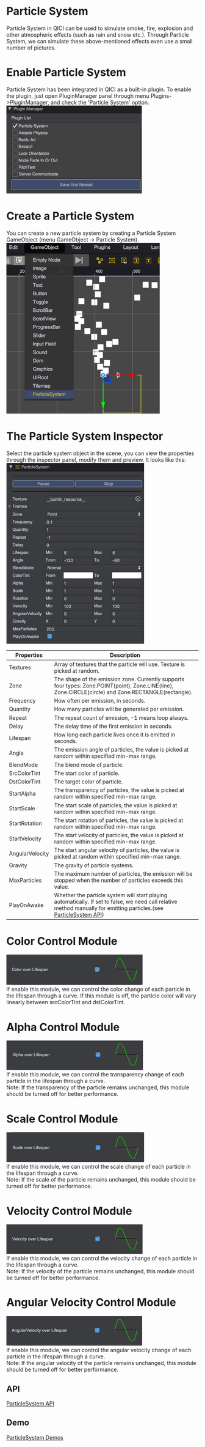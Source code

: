 # Particle System

Particle System in QICI can be used to simulate smoke, fire, explosion and other atmospheric effects (such as rain and snow etc.). Through Particle System, we can simulate these above-mentioned effects even use a small number of pictures.

# Enable Particle System

Particle System has been integrated in QICI as a built-in plugin. To enable the plugin, just open PluginManager panel through menu Plugins->PluginManager, and check the 'Particle System' option.  
![](images/enable_plugin.png)   

# Create a Particle System

You can create a new particle system by creating a Particle System GameObject (menu GameObject -> Particle System).  
![](images/add_particle_system.png)   

# The Particle System Inspector
Select the particle system object in the scene, you can view the properties through the inspector panel, modify them and preview. It looks like this:   
![](images/inspector_main_module.png)     

| Properties | Description |
| ------------- | ------------- |
| Textures |  Array of textures that the particle will use. Texture is picked at random.  |
| Zone | The shape of the emission zone. Currently supports four types: Zone.POINT(point), Zone.LINE(line), Zone.CIRCLE(circle) and Zone.RECTANGLE(rectangle). |
| Frequency | How often per emission, in seconds.  |
| Quantity | How many particles will be generated per emission. |
| Repeat | The repeat count of emission, -1 means loop always. |
| Delay | The delay time of the first emission in seconds. |
| Lifespan | How long each particle lives once it is emitted in seconds. |
| Angle | The emission angle of particles, the value is picked at random within specified min-max range. |
| BlendMode | The blend mode of particle.  |
| SrcColorTint | The start color of particle. |
| DstColorTint | The target color of particle. |
| StartAlpha | The transparency of particles, the value is picked at random within specified min-max range. |
| StartScale | The start scale of particles, the value is picked at random within specified min-max range. |
| StartRotation | The start rotation of particles, the value is picked at random within specified min-max range. |
| StartVelocity | The start velocity of particles, the value is picked at random within specified min-max range. |
| AngularVelocity | The start angular velocity of particles, the value is picked at random within specified min-max range. |
| Gravity | The gravity of particle systems. |
| MaxParticles | The maximum number of particles, the emission will be stopped when the number of particles exceeds this value. |
| PlayOnAwake | Whether the particle system will start playing automatically. If set to false, we need call relative method manually for emitting particles.(see [ParticleSystem API](http://docs.zuoyouxi.com/api/officialplugins/particleSystem/CParticleSystem.html)) |

# Color Control Module  
![](images/inspector_color_module.png)    
If enable this module, we can control the color change of each particle in the lifespan through a curve. If this module is off, the particle color will vary linearly between srcColorTint and dstColorTint.

# Alpha Control Module   
![](images/inspector_alpha_module.png)   
If enable this module, we can control the transparency change of each particle in the lifespan through a curve.   
Note: If the transparency of the particle remains unchanged, this module should be turned off for better performance.

# Scale Control Module    
![](images/inspector_scale_module.png)   
If enable this module, we can control the scale change of each particle in the lifespan through a curve.   
Note: If the scale of the particle remains unchanged, this module should be turned off for better performance.

# Velocity Control Module    
![](images/inspector_velocity_module.png)   
If enable this module, we can control the velocity change of each particle in the lifespan through a curve.   
Note: If the velocity of the particle remains unchanged, this module should be turned off for better performance.

# Angular Velocity Control Module    
![](images/inspector_angular_velocity_module.png)   
If enable this module, we can control the angular velocity change of each particle in the lifespan through a curve.   
Note: If the angular velocity of the particle remains unchanged, this module should be turned off for better performance.

## API
[ParticleSystem API](http://docs.qiciengine.com/api/officialplugins/particleSystem/CParticleSystem.html)

## Demo
[ParticleSystem Demos](http://engine.qiciengine.com/demo/index.html#anchor_ParticleSystem)  
